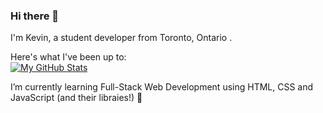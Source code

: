 ### Hi there 👋

<!--
**hfang821/hfang821** is a ✨ _special_ ✨ repository because its `README.md` (this file) appears on your GitHub profile.

Here are some ideas to get you started:

- 🔭 I’m currently working on ...
- 🌱 I’m currently learning ...
- 👯 I’m looking to collaborate on ...
- 🤔 I’m looking for help with ...
- 💬 Ask me about ...
- 📫 How to reach me: ...
- 😄 Pronouns: ...
- ⚡ Fun fact: ...
-->

I'm Kevin, a student developer from Toronto, Ontario .

Here's what I've been up to:
<br>
[![My GitHub Stats](https://github-readme-stats.vercel.app/api/?username=hfang821&count_private=true&theme=tokyonight&showicons=true)]()

I’m currently learning Full-Stack Web Development using HTML, CSS and JavaScript (and their libraies!) 🌱 

